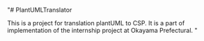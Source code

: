 "# PlantUMLTranslator

This is a project for translation plantUML to CSP. It is a part of implementation of the internship project at Okayama Prefectural.
" 
